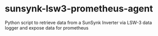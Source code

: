 # sunsynk-lsw3-prometheus-agent
Python script to retrieve data from a SunSynk Inverter via LSW-3 data logger and expose data for prometheus

